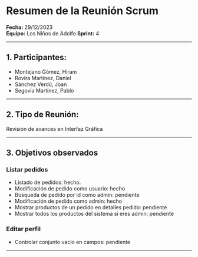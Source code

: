 # Resumen de la Reunión Scrum
**Fecha:**      29/12/2023  
**Equipo:**     Los Niños de Adolfo 
**Sprint:**       4

---

## 1. Participantes:
- Montejano Gómez, Hiram
- Rovira Martínez, Daniel
- Sánchez Verdú, Joan
- Segovia Martínez, Pablo

---

## 2. Tipo de Reunión:
Revisión de avances en Interfaz Gráfica

---

## 3. Objetivos observados
### Listar pedidos

- Listado de pedidos: hecho.
- Modificación de pedido como usuario: hecho
- Búsqueda de pedido por id como admin: pendiente
- Modificación de pedido como admin: hecho
- Mostrar productos de un pedido en detalles pedido: pendiente
- Mostrar todos los productos del sistema si eres admin: pendiente

### Editar perfil

- Controlar conjunto vacío en campos: pendiente

---


